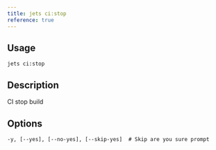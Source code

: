 ```yaml
---
title: jets ci:stop
reference: true
---
```


## Usage

    jets ci:stop

## Description

CI stop build


## Options

```
-y, [--yes], [--no-yes], [--skip-yes]  # Skip are you sure prompt
```

